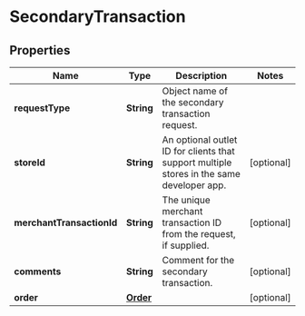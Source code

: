 
# SecondaryTransaction

## Properties
Name | Type | Description | Notes
------------ | ------------- | ------------- | -------------
**requestType** | **String** | Object name of the secondary transaction request. | 
**storeId** | **String** | An optional outlet ID for clients that support multiple stores in the same developer app. |  [optional]
**merchantTransactionId** | **String** | The unique merchant transaction ID from the request, if supplied. |  [optional]
**comments** | **String** | Comment for the secondary transaction. |  [optional]
**order** | [**Order**](Order.md) |  |  [optional]



